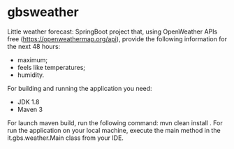 # gbsweather
Little weather forecast: 
SpringBoot project that, using OpenWeather APIs free (https://openweathermap.org/api), provide the following information for the next 48 hours: 
- maximum; 
- feels like temperatures;
- humidity. 

For building and running the application you need:
- JDK 1.8
- Maven 3

For launch maven build, run the following command: mvn clean install .
For run the application on your local machine, execute the main method in the it.gbs.weather.Main class from your IDE.
